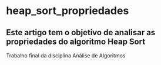 # heap_sort_propriedades 

## Este artigo tem o objetivo de analisar as propriedades do algoritmo Heap Sort 
Trabalho final da disciplina Análise de Algoritmos
